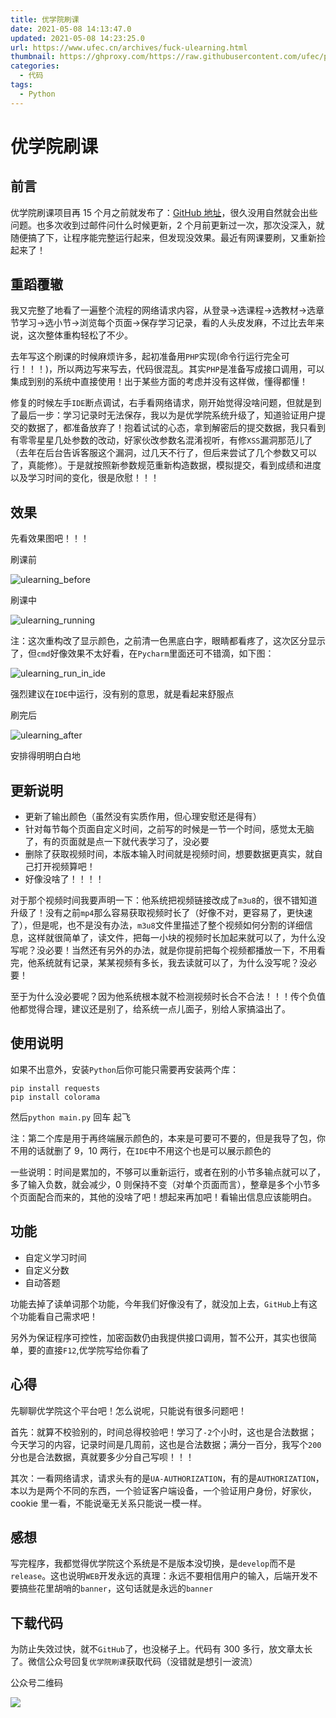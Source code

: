 ```yaml
---
title: 优学院刷课
date: 2021-05-08 14:13:47.0
updated: 2021-05-08 14:23:25.0
url: https://www.ufec.cn/archives/fuck-ulearning.html
thumbnail: https://ghproxy.com/https://raw.githubusercontent.com/ufec/picGoImg/main/blog/d4a42af87ce9a47283324e934909ef38.webp
categories:
  - 代码
tags:
  - Python
---
```


# 优学院刷课

## 前言

优学院刷课项目再 15 个月之前就发布了：[GitHub 地址](https://github.com/ufec/youxueyuan)，很久没用自然就会出些问题。也多次收到过邮件问什么时候更新，2 个月前更新过一次，那次没深入，就随便搞了下，让程序能完整运行起来，但发现没效果。最近有网课要刷，又重新捡起来了！

## 重蹈覆辙

我又完整了地看了一遍整个流程的网络请求内容，从登录->选课程->选教材->选章节学习->选小节->浏览每个页面->保存学习记录，看的人头皮发麻，不过比去年来说，这次整体重构轻松了不少。

去年写这个刷课的时候麻烦许多，起初准备用`PHP`实现(命令行运行完全可行！！！)，所以两边写来写去，代码很混乱。其实`PHP`是准备写成接口调用，可以集成到别的系统中直接使用！出于某些方面的考虑并没有这样做，懂得都懂！

修复的时候左手`IDE`断点调试，右手看网络请求，刚开始觉得没啥问题，但就是到了最后一步：学习记录时无法保存，我以为是优学院系统升级了，知道验证用户提交的数据了，都准备放弃了！抱着试试的心态，拿到解密后的提交数据，我只看到有零零星星几处参数的改动，好家伙改参数名混淆视听，有修`XSS`漏洞那范儿了（去年在后台告诉客服这个漏洞，过几天不行了，但后来尝试了几个参数又可以了，真能修）。于是就按照新参数规范重新构造数据，模拟提交，看到成绩和进度以及学习时间的变化，很是欣慰！！！

## 效果

先看效果图吧！！！

刷课前

![ulearning_before](https://ghproxy.com/https://raw.githubusercontent.com/ufec/picGoImg/main/blog/8c7c360ba1acfd6137e2b64977a52d6f.webp)

刷课中

![ulearning_running](https://ghproxy.com/https://raw.githubusercontent.com/ufec/picGoImg/main/blog/20c9d903dfb85852fb39dcfa4eef4085.webp)

注：这次重构改了显示颜色，之前清一色黑底白字，眼睛都看疼了，这次区分显示了，但`cmd`好像效果不太好看，在`Pycharm`里面还可不错滴，如下图：

![ulearning_run_in_ide](https://ghproxy.com/https://raw.githubusercontent.com/ufec/picGoImg/main/blog/0eb6e664dccc4673e766a2e871aa0bd7.webp)

强烈建议在`IDE`中运行，没有别的意思，就是看起来舒服点

刷完后

![ulearning_after](https://ghproxy.com/https://raw.githubusercontent.com/ufec/picGoImg/main/blog/85db90126e96236a62c3baa88bb670da.webp)

安排得明明白白地

## 更新说明

- 更新了输出颜色（虽然没有实质作用，但心理安慰还是得有）
- 针对每节每个页面自定义时间，之前写的时候是一节一个时间，感觉太无脑了，有的页面就是点一下就代表学习了，没必要
- 删除了获取视频时间，本版本输入时间就是视频时间，想要数据更真实，就自己打开视频算吧！
- 好像没啥了！！！！

对于那个视频时间我要声明一下：他系统把视频链接改成了`m3u8`的，很不错知道升级了！没有之前`mp4`那么容易获取视频时长了（好像不对，更容易了，更快速了），但是呢，也不是没有办法，`m3u8`文件里描述了整个视频如何分割的详细信息，这样就很简单了，读文件，把每一小块的视频时长加起来就可以了，为什么没写呢？没必要！当然还有另外的办法，就是你提前把每个视频都播放一下，不用看完，他系统就有记录，某某视频有多长，我去读就可以了，为什么没写呢？没必要！

至于为什么没必要呢？因为他系统根本就不检测视频时长合不合法！！！传个负值他都觉得合理，建议还是别了，给系统一点儿面子，别给人家搞溢出了。

## 使用说明

如果不出意外，安装`Python`后你可能只需要再安装两个库：

```shell
pip install requests
pip install colorama
```

然后`python main.py` 回车 起飞

注：第二个库是用于再终端展示颜色的，本来是可要可不要的，但是我导了包，你不用的话就删了 9，10 两行，在`IDE`中不用这个也是可以展示颜色的

一些说明：时间是累加的，不够可以重新运行，或者在别的小节多输点就可以了，多了输入负数，就会减少，0 则保持不变（对单个页面而言），整章是多个小节多个页面配合而来的，其他的没啥了吧！想起来再加吧！看输出信息应该能明白。

## 功能

- 自定义学习时间
- 自定义分数
- 自动答题

功能去掉了读单词那个功能，今年我们好像没有了，就没加上去，`GitHub`上有这个功能看自己需求吧！

另外为保证程序可控性，加密函数仍由我提供接口调用，暂不公开，其实也很简单，要的直接`F12`,优学院写给你看了

## 心得

先聊聊优学院这个平台吧！怎么说呢，只能说有很多问题吧！

首先：就算不校验别的，时间总得校验吧！学习了`-2`个小时，这也是合法数据；今天学习的内容，记录时间是几周前，这也是合法数据；满分一百分，我写个`200`分也是合法数据，真就要多少分自己写呗！！！

其次：一看网络请求，请求头有的是`UA-AUTHORIZATION`，有的是`AUTHORIZATION`，本以为是两个不同的东西，一个验证客户端设备，一个验证用户身份，好家伙，cookie 里一看，不能说毫无关系只能说一模一样。

## 感想

写完程序，我都觉得优学院这个系统是不是版本没切换，是`develop`而不是`release`。这也说明`WEB`开发永远的真理：永远不要相信用户的输入，后端开发不要搞些花里胡哨的`banner`，这句话就是永远的`banner`

## 下载代码

为防止失效过快，就不`GitHub`了，也没梯子上。代码有 300 多行，放文章太长了。微信公众号回复`优学院刷课`获取代码（没错就是想引一波流）

公众号二维码

![](https://ghproxy.com/https://raw.githubusercontent.com/ufec/picGoImg/main/blog/ed6f784e00f27f9180fc7fba474a06aa.webp)

